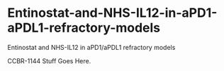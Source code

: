 # Entinostat-and-NHS-IL12-in-aPD1-aPDL1-refractory-models
Entinostat and NHS-IL12 in aPD1/aPDL1 refractory models

CCBR-1144 Stuff Goes Here.
